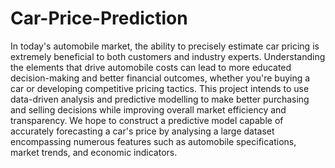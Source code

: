 # Car-Price-Prediction


In today's automobile market, the ability to precisely estimate car pricing is extremely beneficial to both customers and industry experts. Understanding the elements that drive automobile costs can lead to more educated decision-making and better financial outcomes, whether you're buying a car or developing competitive pricing tactics. This project intends to use data-driven analysis and predictive modelling to make better purchasing and selling decisions while improving overall market efficiency and transparency. We hope to construct a predictive model capable of accurately forecasting a car's price by analysing a large dataset encompassing numerous features such as automobile specifications, market trends, and economic indicators.
